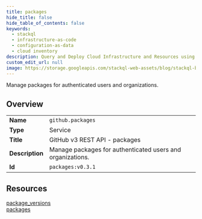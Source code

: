 ```yaml
---
title: packages
hide_title: false
hide_table_of_contents: false
keywords:
  - stackql
  - infrastructure-as-code
  - configuration-as-data
  - cloud inventory
description: Query and Deploy Cloud Infrastructure and Resources using SQL
custom_edit_url: null
image: https://storage.googleapis.com/stackql-web-assets/blog/stackql-blog-post-featured-image.png
---
```

Manage packages for authenticated users and organizations.  
    

## Overview
<table><tbody>
<tr><td><b>Name</b></td><td><code>github.packages</code></td></tr>
<tr><td><b>Type</b></td><td>Service</td></tr>
<tr><td><b>Title</b></td><td>GitHub v3 REST API - packages</td></tr>
<tr><td><b>Description</b></td><td>Manage packages for authenticated users and organizations.</td></tr>
<tr><td><b>Id</b></td><td><code>packages:v0.3.1</code></td></tr>
</tbody></table>

## Resources
<div class="row">
<div class="providerDocColumn">
<a href="/providers/github/packages/package_versions/">package_versions</a><br />
</div>
<div class="providerDocColumn">
<a href="/providers/github/packages/packages/">packages</a><br />
</div>
</div>
